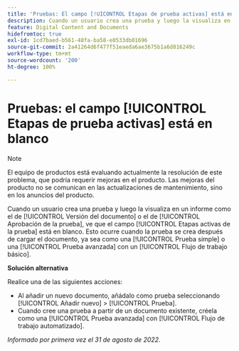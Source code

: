 ```yaml
---
title: 'Pruebas: El campo [!UICONTROL Etapas de prueba activas] está en blanco'
description: Cuando un usuario crea una prueba y luego la visualiza en un informe como el de [!UICONTROL Versión del documento] o el de [!UICONTROL Aprobación de la prueba], ve que el campo [!UICONTROL Etapas activas de la prueba] está en blanco. Esto ocurre cuando la prueba se crea después de cargar el documento, ya sea como una [!UICONTROL Prueba simple] o una [!UICONTROL Prueba avanzada] con un [!UICONTROL Flujo de trabajo básico].
feature: Digital Content and Documents
hidefromtoc: true
exl-id: 1cd7baed-b561-48fa-ba58-e0533db01696
source-git-commit: 2a41264d6f477f51eaeda6ae3675b1a6d816249c
workflow-type: tm+mt
source-wordcount: '200'
ht-degree: 100%

---
```


# Pruebas: el campo [!UICONTROL Etapas de prueba activas] está en blanco

<!--Requested article. This Known Issue is on the TOC for both Workfront and Workfront Proof.-->

>[!NOTE]
>
>El equipo de productos está evaluando actualmente la resolución de este problema, que podría requerir mejoras en el producto. Las mejoras del producto no se comunican en las actualizaciones de mantenimiento, sino en los anuncios del producto.

Cuando un usuario crea una prueba y luego la visualiza en un informe como el de [!UICONTROL Versión del documento] o el de [!UICONTROL Aprobación de la prueba], ve que el campo [!UICONTROL Etapas activas de la prueba] está en blanco. Esto ocurre cuando la prueba se crea después de cargar el documento, ya sea como una [!UICONTROL Prueba simple] o una [!UICONTROL Prueba avanzada] con un [!UICONTROL Flujo de trabajo básico].

**Solución alternativa**

Realice una de las siguientes acciones:

* Al añadir un nuevo documento, añádalo como prueba seleccionando [!UICONTROL Añadir nuevo] > [!UICONTROL Prueba].
* Cuando cree una prueba a partir de un documento existente, créela como una [!UICONTROL Prueba avanzada] con [!UICONTROL Flujo de trabajo automatizado].

_Informado por primera vez el 31 de agosto de 2022._
